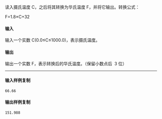 读入摄氏温度 C，之后将其转换为华氏温度 F，并将它输出。转换公式：

F=1.8×C+32

#### 输入

输入一个实数 C(0.0≤C≤1000.0)，表示摄氏温度。

#### 输出

输出一个实数 F，表示转换后的华氏温度。（保留小数点后  3 位）

___

#### 输入样例复制

```
66.66
```

#### 输出样例复制

```
151.988
```